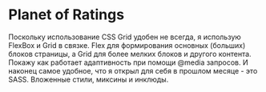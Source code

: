 # Planet of Ratings

Поскольку использование CSS Grid удобен не всегда, я использую FlexBox и Grid в связке. Flex для формирования основных (больших) блоков страницы, а Grid для более мелких блоков и другого контента. Покажу как работает адаптивность при помощи @media запросов. И наконец самое удобное, что я открыл для себя в прошлом месяце - это SASS. Вложенные стили, миксины и инклюды.
